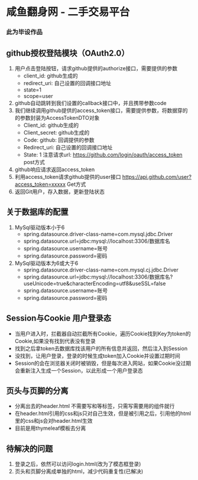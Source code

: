 # 咸鱼翻身网 - 二手交易平台
### 此为毕设作品

## github授权登陆模块（OAuth2.0）
1. 用户点击登陆按钮，请求github提供的authorize接口，需要提供的参数
   - client_id: github生成的
   - redirect_uri: 自己设置的回调接口地址 
   - state=1 
   - scope=user
2. github自动跳转到我们设置的callback接口中，并且携带参数code
3. 我们继续调用github提供的access_token接口，需要提供参数，将数据穿的的参数封装为AccessTokenDTO对象 
   - Client_id: github生成的
   - Client_secret: github生成的
   - Code: github: 回调提供的参数
   - Redirect_uri: 自己设置的回调接口地址
   - State: 1
   注意请求url: https://github.com/login/oauth/access_token   post方式
4. github响应请求返回access_token
5. 利用access_token请求github提供的user接口
   https://api.github.com/user?access_token=xxxxx   Get方式
6. 返回Git用户，存入数据，更新登陆状态

## 关于数据库的配置
1. MySql驱动版本小于6
   - spring.datasource.driver-class-name=com.mysql.jdbc.Driver
   - spring.datasource.url=jdbc:mysql://localhost:3306/数据库名
   - spring.datasource.username=账号
   - spring.datasource.password=密码
2. MySql驱动版本为6或大于6
   - spring.datasource.driver-class-name=com.mysql.cj.jdbc.Driver
   - spring.datasource.url=jdbc:mysql://localhost:3306/数据库名?useUnicode=true&characterEncoding=utf8&useSSL=false
   - spring.datasource.username=账号
   - spring.datasource.password=密码
    
## Session与Cookie 用户登录态
   - 当用户进入时，拦截器自动拦截所有Cookie，遍历Cookie找到Key为token的Cookie,如果没有找到代表没有登录
   - 找到之后拿token去数据库找该用户的所有信息并返回，然后注入到Session
   - 没找到，让用户登录，登录的时候生成token加入Cookie并设置过期时间
   - Session的会在浏览器关闭时被销毁，但是每次进入网站，如果Cookie没过期会重新注入生成一个Session，以此形成一个用户登录态
   
## 页头与页脚的分离
   - 分离出去的header.html 不需要写<html>和<head>等标签，只需写需要用的组件就行
   - 在header.html引用的css和js只对自己生效，但是被引用之后，引用他的html里的css和js会对header.html生效
   - 目前是用thymeleaf模板去分离
## 待解决的问题
   1. 登录之后，依然可以访问login.html(改为了模态框登录)
   2. 页头和页脚分离成单独的html，减少代码重复性(已解决)
   
    